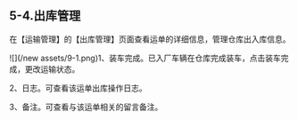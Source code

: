 ## 5-4.出库**管理**

在【运输管理】的【出库管理】页面查看运单的详细信息，管理仓库出入库信息。

![](/new assets/9-1.png)1、装车完成。已入厂车辆在仓库完成装车，点击装车完成，更改运输状态。

2、日志。可查看该运单出库操作日志。

3、备注。可查看与该运单相关的留言备注。

